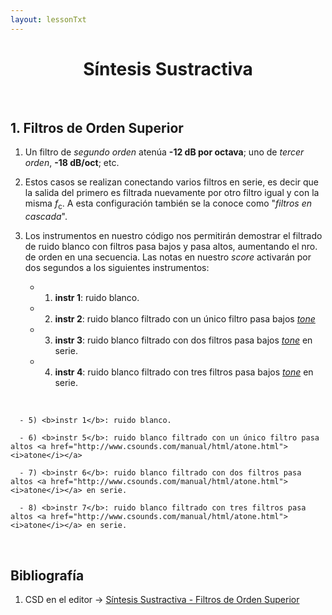 ```yaml
---
layout: lessonTxt
---
```


# <center> Síntesis Sustractiva </center>

<br>

## 1. Filtros de Orden Superior

1. Un filtro de <i>segundo orden</i> atenúa <b>-12 dB por octava</b>; uno de <i>tercer orden</i>, <b>-18 dB/oct</b>; etc.

2. Estos casos se realizan conectando varios filtros en serie, es decir que la salida del primero es filtrada nuevamente por otro filtro igual y con la misma <i>f</i><sub>c</sub>. A esta configuración también se la conoce como "<i>filtros en cascada</i>".

3. Los instrumentos en nuestro código nos permitirán demostrar el filtrado de ruido blanco con filtros pasa bajos y pasa altos, aumentando el nro. de orden en una secuencia. Las notas en nuestro <i>score</i> activarán por dos segundos a los siguientes instrumentos:

      - 1) <b>instr 1</b>: ruido blanco.
      
      - 2) <b>instr 2</b>: ruido blanco filtrado con un único filtro pasa bajos <a href="http://www.csounds.com/manual/html/tone.html"><i>tone</i></a>

      - 3) <b>instr 3</b>: ruido blanco filtrado con dos filtros pasa bajos <a href="http://www.csounds.com/manual/html/tone.html"><i>tone</i></a> en serie.

      - 4) <b>instr 4</b>: ruido blanco filtrado con tres filtros pasa bajos <a href="http://www.csounds.com/manual/html/tone.html"><i>tone</i></a> en serie.

<br>      
      
      - 5) <b>instr 1</b>: ruido blanco.
      
      - 6) <b>instr 5</b>: ruido blanco filtrado con un único filtro pasa altos <a href="http://www.csounds.com/manual/html/atone.html"><i>atone</i></a>

      - 7) <b>instr 6</b>: ruido blanco filtrado con dos filtros pasa altos <a href="http://www.csounds.com/manual/html/atone.html"><i>atone</i></a> en serie.

      - 8) <b>instr 7</b>: ruido blanco filtrado con tres filtros pasa altos <a href="http://www.csounds.com/manual/html/atone.html"><i>atone</i></a> en serie.

<br>

## Bibliografía

1. CSD en el editor -> <a href="{{site.baseurl}}/lessons/sintesis_aditiva/side_projects/sintesis_sustractiva/Capitulo1/sustractiva_1.3/sustractiva_1.3.csd">Síntesis Sustractiva - Filtros de Orden Superior</a>

<br>
